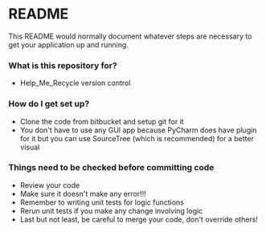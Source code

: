 # README #

This README would normally document whatever steps are necessary to get your application up and running.

### What is this repository for? ###

* Help_Me_Recycle version control

### How do I get set up? ###

* Clone the code from bitbucket and setup git for it
* You don't have to use any GUI app because PyCharm does have plugin for it but you can use SourceTree (which is recommended) for a better visual

### Things need to be checked before committing code ###

* Review your code
* Make sure it doesn't make any error!!!
* Remember to writing unit tests for logic functions
* Rerun unit tests if you make any change involving logic
* Last but not least, be careful to merge your code, don't override others!